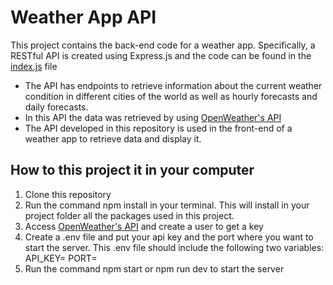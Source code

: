 # Weather App API

This project contains the back-end code for a weather app. Specifically, a RESTful API is created using Express.js and the code can be found in the [index.js](https://github.com/SusanaAlvarezZuluaga/weather-app-api/blob/master/index.js) file

- The API has endpoints to retrieve information about the current weather condition in different cities of the world as well as hourly forecasts and daily forecasts.
- In this API the data was retrieved by using [OpenWeather's API](https://openweathermap.org)
- The API developed in this repository is used in the front-end of a weather app to retrieve data and display it.

## How to this project it in your computer

1. Clone this repository
2. Run the command npm install in your terminal. This will install in your project folder all the packages used in this project.
3. Access [OpenWeather's API](https://openweathermap.org) and create a user to get a key
4. Create a .env file and put your api key and the port where you want to start the server. This .env file should include the following two variables:
   API_KEY=
   PORT=
5. Run the command npm start or npm run dev to start the server
